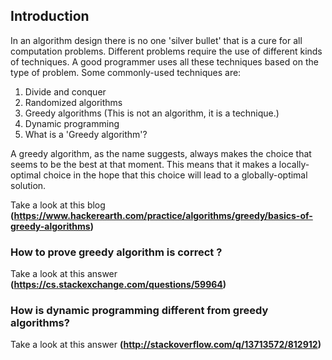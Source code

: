 
## Introduction

In an algorithm design there is no one 'silver bullet' that is a cure for all computation problems. Different problems require the use of different kinds of techniques. A good programmer uses all these techniques based on the type of problem. Some commonly-used techniques are:

1. Divide and conquer
2. Randomized algorithms
3. Greedy algorithms (This is not an algorithm, it is a technique.)
4. Dynamic programming
5. What is a 'Greedy algorithm'?

A greedy algorithm, as the name suggests, always makes the choice that seems to be the best at that moment. This means that it makes a locally-optimal choice in the hope that this choice will lead to a globally-optimal solution.

Take a look at this blog **(https://www.hackerearth.com/practice/algorithms/greedy/basics-of-greedy-algorithms)**


### How to prove greedy algorithm is correct ?

Take a look at this answer **(https://cs.stackexchange.com/questions/59964)**


### How is dynamic programming different from greedy algorithms?
Take a look at this answer **(http://stackoverflow.com/q/13713572/812912)**




